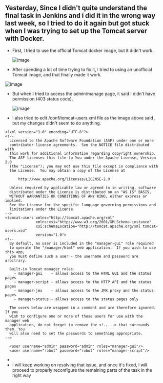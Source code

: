 
## Yesterday, Since I didn't quite understand the final task in Jenkins and i did it in the wrong way last week, so I tried to do it again but got stuck when I was trying to set up the Tomcat server with Docker.

- First, I tried to use the official Tomcat docker image, but it didn't work.

  ![image](https://github.com/mohannad200210/Sitech-Internship/assets/95110750/f0f8e261-cc3b-4887-b5fa-6a7e5ca003a5)

- After spending a lot of time trying to fix it, I tried to using an unofficial Tomcat image, and that finally made it work.

![image](https://github.com/mohannad200210/Sitech-Internship/assets/95110750/31eb5b5d-0941-4e79-8658-3ea42446764c)

- But when I tried to access the admin/manage page, it said I didn't have permission (403 status code).

  ![image](https://github.com/mohannad200210/Sitech-Internship/assets/95110750/3a87dfb4-0adb-4605-8b10-b5d7de15af01)

- I also tried to edit /conf/tomcat-users.xml file as the image above said , but my changes didn't seem to do anything.

```
<?xml version="1.0" encoding="UTF-8"?>
<!--
  Licensed to the Apache Software Foundation (ASF) under one or more
  contributor license agreements.  See the NOTICE file distributed with
  this work for additional information regarding copyright ownership.
  The ASF licenses this file to You under the Apache License, Version 2.0
  (the "License"); you may not use this file except in compliance with
  the License.  You may obtain a copy of the License at

      http://www.apache.org/licenses/LICENSE-2.0

  Unless required by applicable law or agreed to in writing, software
  distributed under the License is distributed on an "AS IS" BASIS,
  WITHOUT WARRANTIES OR CONDITIONS OF ANY KIND, either express or implied.
  See the License for the specific language governing permissions and
  limitations under the License.
-->
<tomcat-users xmlns="http://tomcat.apache.org/xml"
              xmlns:xsi="http://www.w3.org/2001/XMLSchema-instance"
              xsi:schemaLocation="http://tomcat.apache.org/xml tomcat-users.xsd"
              version="1.0">
<!--
  By default, no user is included in the "manager-gui" role required
  to operate the "/manager/html" web application.  If you wish to use this app,
  you must define such a user - the username and password are arbitrary.

  Built-in Tomcat manager roles:
    - manager-gui    - allows access to the HTML GUI and the status pages
    - manager-script - allows access to the HTTP API and the status pages
    - manager-jmx    - allows access to the JMX proxy and the status pages
    - manager-status - allows access to the status pages only

  The users below are wrapped in a comment and are therefore ignored. If you
  wish to configure one or more of these users for use with the manager web
  application, do not forget to remove the <!.. ..> that surrounds them. You
  will also need to set the passwords to something appropriate.
-->

  <user username="admin" password="admin" roles="manager-gui"/>
  <user username="robot" password="robot" roles="manager-script"/>
```

- 
- I will keep working on resolving that issue, and once it's fixed, I will proceed to properly reconfigure the remaining parts of the task in the right way
